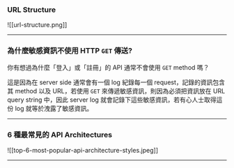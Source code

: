 ### URL Structure

![[url-structure.png]]

---

### 為什麼敏感資訊不使用 HTTP `GET` 傳送?

你有想過為什麼「登入」或「註冊」的 API 通常不會使用 `GET` method 嗎？

這是因為在 server side 通常會有一個 log 紀錄每一個 request，記錄的資訊包含其 method 以及 URL，若使用 `GET` 來傳遞敏感資訊，則因為必須把資訊放在 URL query string 中，因此 server log 就會記錄下這些敏感資訊，若有心人士取得這份 log 就等於洩露了敏感資訊。

---

### 6 種最常見的 API Architectures

![[top-6-most-popular-api-architecture-styles.jpeg]]

---
